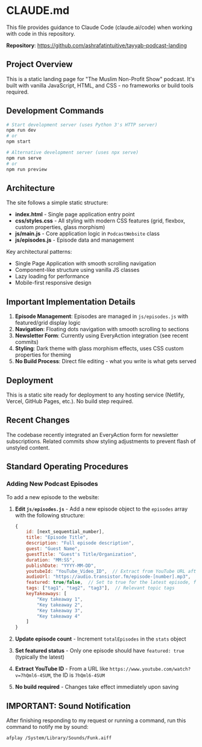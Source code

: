 # CLAUDE.md

This file provides guidance to Claude Code (claude.ai/code) when working with code in this repository.

**Repository**: https://github.com/ashrafatintuitive/tayyab-podcast-landing

## Project Overview

This is a static landing page for "The Muslim Non-Profit Show" podcast. It's built with vanilla JavaScript, HTML, and CSS - no frameworks or build tools required.

## Development Commands

```bash
# Start development server (uses Python 3's HTTP server)
npm run dev
# or
npm start

# Alternative development server (uses npx serve)
npm run serve
# or
npm run preview
```

## Architecture

The site follows a simple static structure:

- **index.html** - Single page application entry point
- **css/styles.css** - All styling with modern CSS features (grid, flexbox, custom properties, glass morphism)
- **js/main.js** - Core application logic in `PodcastWebsite` class
- **js/episodes.js** - Episode data and management

Key architectural patterns:
- Single Page Application with smooth scrolling navigation
- Component-like structure using vanilla JS classes
- Lazy loading for performance
- Mobile-first responsive design

## Important Implementation Details

1. **Episode Management**: Episodes are managed in `js/episodes.js` with featured/grid display logic
2. **Navigation**: Floating dots navigation with smooth scrolling to sections
3. **Newsletter Form**: Currently using EveryAction integration (see recent commits)
4. **Styling**: Dark theme with glass morphism effects, uses CSS custom properties for theming
5. **No Build Process**: Direct file editing - what you write is what gets served

## Deployment

This is a static site ready for deployment to any hosting service (Netlify, Vercel, GitHub Pages, etc.). No build step required.

## Recent Changes

The codebase recently integrated an EveryAction form for newsletter subscriptions. Related commits show styling adjustments to prevent flash of unstyled content.

## Standard Operating Procedures

### Adding New Podcast Episodes

To add a new episode to the website:

1. **Edit `js/episodes.js`** - Add a new episode object to the `episodes` array with the following structure:
   ```javascript
   {
       id: [next_sequential_number],
       title: "Episode Title",
       description: "Full episode description",
       guest: "Guest Name",
       guestTitle: "Guest's Title/Organization",
       duration: "MM:SS",
       publishDate: "YYYY-MM-DD",
       youtubeId: "YouTube_Video_ID",  // Extract from YouTube URL after v=
       audioUrl: "https://audio.transistor.fm/episode-[number].mp3",
       featured: true/false,  // Set to true for the latest episode, false for others
       tags: ["tag1", "tag2", "tag3"],  // Relevant topic tags
       keyTakeaways: [
           "Key takeaway 1",
           "Key takeaway 2",
           "Key takeaway 3",
           "Key takeaway 4"
       ]
   }
   ```

2. **Update episode count** - Increment `totalEpisodes` in the `stats` object

3. **Set featured status** - Only one episode should have `featured: true` (typically the latest)

4. **Extract YouTube ID** - From a URL like `https://www.youtube.com/watch?v=7hQml6-4SUM`, the ID is `7hQml6-4SUM`

5. **No build required** - Changes take effect immediately upon saving

## IMPORTANT: Sound Notification

After finishing responding to my request or running a command, run this command to notify me by sound:

```bash
afplay /System/Library/Sounds/Funk.aiff
```